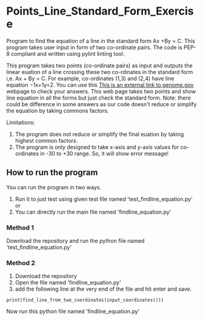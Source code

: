 # Points_Line_Standard_Form_Exercise
Program to find the equation of a line in the standard form Ax +By = C. 
This program takes user input in form of two co-ordinate pairs. The code is 
PEP-8 compliant and written using pylint linting tool.

This program takes two points (co-ordinate pairs) as input and outputs the linear euation of a line 
crossing these two co-rdinates in the standard form i,e. Ax + By = C. 
For example, co-ordinates (1,3) and (2,4) have line equation −1x+1y=2. 
You can use this [This is an external link to genome.gov](https://www.mathwarehouse.com/calculators/equation-line-from-2-points.php) webpage to check your answers. This web page takes two points and show line equation in all the forms but just check the standard form. Note: there could be difference in some answers as our code doesn't 
reduce or simplify the equation by taking commons factors. 

Limitations: 
1. The program does not reduce or simplify the final euation by taking highest common factors. 
2. The program is only designed to take x-axis and y-axis values for co-ordinates in -30 to +30 range. So, it will show error message!

## How to run the program
You can run the program in two ways. 
1. Run it to just test using given test file named 'test_findline_equation.py' or 
2. You can directly run the main file named 'findline_equation.py'

### Method 1
Download the repository and run the python file named 'test_findline_equation.py'  

### Method 2
1. Download the repository  <br>
2. Open the file named 'findline_equation.py' <br>
3. add the following line at the very end of the file and hit enter and save. 
```
print(find_line_from_two_coordinates(input_coordinates()))
```
Now run this python file named 'findline_equation.py'

